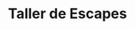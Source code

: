 ---
title: "Taller de Escapes"
url: /cochabamba/taller-de-escapes/
shop: reparación de automóviles
---
